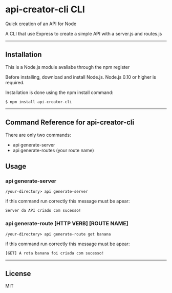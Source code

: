 # api-creator-cli CLI
Quick creation of an API for Node

A CLI that use Express to create a simple API with a server.js and routes.js
***

## Installation
This is a Node.js module avaliabe through the npm register

Before installing, download and install Node.js. Node.js 0.10 or higher is required.

Installation is done using the npm install command:

```shell
$ npm install api-creator-cli
```
***

## Command Reference for api-creator-cli

There are only two commands:
- api generate-server
- api generate-routes (your route name)


## Usage

### api generate-server
```shell
/your-directory> api generate-server
```
if this command run correctly this message must be apear:
```
Server da API criado com sucesso!
```


### api generate-route [HTTP VERB] [ROUTE NAME]
```shell
/your-directory> api generate-route get banana
```
if this command run correctly this message must be apear:

```
[GET] A rota banana foi criada com sucesso!
```
***

## License

MIT

